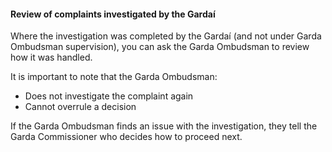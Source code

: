 ####  **Review of complaints investigated by the Gardaí**

Where the investigation was completed by the Gardaí (and not under Garda
Ombudsman supervision), you can ask the Garda Ombudsman to review how it was
handled.

It is important to note that the Garda Ombudsman:

  * Does not investigate the complaint again 
  * Cannot overrule a decision 

If the Garda Ombudsman finds an issue with the investigation, they tell the
Garda Commissioner who decides how to proceed next.
